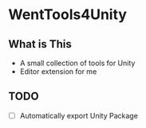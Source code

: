 # WentTools4Unity

## What is This
- A small collection of tools for Unity
- Editor extension for me


## TODO
- [ ] Automatically export Unity Package
